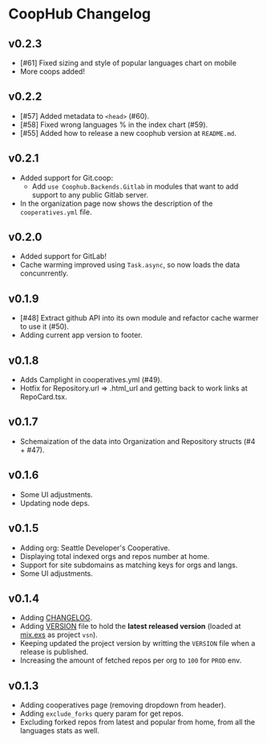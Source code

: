 # CoopHub Changelog

## v0.2.3

* [#61] Fixed sizing and style of popular languages chart on mobile
* More coops added!

## v0.2.2

* [#57] Added metadata to `<head>` (#60).
* [#58] Fixed wrong languages % in the index chart (#59).
* [#55] Added how to release a new coophub version at `README.md`.

## v0.2.1

* Added support for Git.coop: 
  * Add `use Coophub.Backends.Gitlab` in modules that want to add support to any public Gitlab server.
* In the organization page now shows the description of the `cooperatives.yml` file.

## v0.2.0

* Added support for GitLab!
* Cache warming improved using `Task.async`, so now loads the data concunrrently.

## v0.1.9

* [#48] Extract github API into its own module and refactor cache warmer to use it (#50).
* Adding current app version to footer.

## v0.1.8

* Adds Camplight in cooperatives.yml (#49).
* Hotfix for Repository.url => .html_url and getting back to work links at RepoCard.tsx.

## v0.1.7

* Schemaization of the data into Organization and Repository structs (#4 + #47).

## v0.1.6

* Some UI adjustments.
* Updating node deps.

## v0.1.5

* Adding org: Seattle Developer's Cooperative.
* Displaying total indexed orgs and repos number at home.
* Support for site subdomains as matching keys for orgs and langs.
* Some UI adjustments.

## v0.1.4

* Adding [CHANGELOG](CHANGELOG.md).
* Adding [VERSION](VERSION) file to hold the **latest released version** (loaded at [mix.exs](mix.exs#L7) as project `vsn`).
* Keeping updated the project version by writting the `VERSION` file when a release is published.
* Increasing the amount of fetched repos per org to `100` for `PROD` env.

## v0.1.3

* Adding cooperatives page (removing dropdown from header).
* Adding `exclude_forks` query param for get repos.
* Excluding forked repos from latest and popular from home, from all the languages stats as well.
